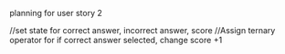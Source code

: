 planning for user story 2

//set state for correct answer, incorrect answer, score
//Assign ternary operator for if correct answer selected, change score +1
